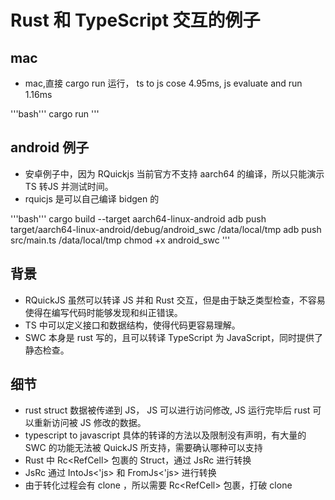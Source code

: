 # Rust 和 TypeScript 交互的例子

## mac

- mac,直接 cargo run 运行， ts to js cose 4.95ms, js evaluate and run 1.16ms

'''bash'''
cargo run
'''

## android 例子

- 安卓例子中，因为 RQuickjs 当前官方不支持 aarch64 的编译，所以只能演示 TS 转JS 并测试时间。
- rquicjs 是可以自己编译 bidgen 的

'''bash'''
cargo build --target aarch64-linux-android
adb push target/aarch64-linux-android/debug/android_swc /data/local/tmp
adb push src/main.ts /data/local/tmp
chmod +x android_swc
'''

## 背景

- RQuickJS 虽然可以转译 JS 并和 Rust 交互，但是由于缺乏类型检查，不容易使得在编写代码时能够发现和纠正错误。
- TS 中可以定义接口和数据结构，使得代码更容易理解。
- SWC 本身是 rust 写的，且可以转译 TypeScript 为 JavaScript，同时提供了静态检查。

## 细节

- rust struct 数据被传递到 JS， JS 可以进行访问修改, JS 运行完毕后 rust 可以重新访问被 JS 修改的数据。
- typescript to javascript 具体的转译的方法以及限制没有声明，有大量的 SWC 的功能无法被 QuickJS 所支持，需要确认哪种可以支持
- Rust 中 Rc<RefCell<T>> 包裹的 Struct，通过 JsRc<T> 进行转换
- JsRc<T> 通过 IntoJs<'js> 和 FromJs<'js> 进行转换
- 由于转化过程会有 clone ，所以需要 Rc<RefCell<T>> 包裹，打破 clone

